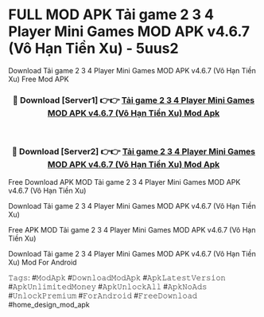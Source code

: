 # FULL MOD APK Tải game 2 3 4 Player Mini Games MOD APK v4.6.7 (Vô Hạn Tiền Xu) - 5uus2
Download Tải game 2 3 4 Player Mini Games MOD APK v4.6.7 (Vô Hạn Tiền Xu) Free Mod APK

<div align="center">
<h3>🔴 Download [Server1] 👉👉 <a href="https://apk-comot.site?title=Tải_game_2_3_4_Player_Mini_Games_MOD_APK_v4.6.7_(Vô_Hạn_Tiền_Xu)">Tải game 2 3 4 Player Mini Games MOD APK v4.6.7 (Vô Hạn Tiền Xu) Mod Apk</a></h3><br>

<h3>🔴 Download [Server2] 👉👉 <a href="https://apk-comot.site?title=Tải_game_2_3_4_Player_Mini_Games_MOD_APK_v4.6.7_(Vô_Hạn_Tiền_Xu)">Tải game 2 3 4 Player Mini Games MOD APK v4.6.7 (Vô Hạn Tiền Xu) Mod Apk</a></h3>
</div>


Free Download APK MOD Tải game 2 3 4 Player Mini Games MOD APK v4.6.7 (Vô Hạn Tiền Xu)

Download Tải game 2 3 4 Player Mini Games MOD APK v4.6.7 (Vô Hạn Tiền Xu) 

Free APK MOD Tải game 2 3 4 Player Mini Games MOD APK v4.6.7 (Vô Hạn Tiền Xu) 

Download Tải game 2 3 4 Player Mini Games MOD APK v4.6.7 (Vô Hạn Tiền Xu) Mod For Android

𝚃𝚊𝚐𝚜: #𝙼𝚘𝚍𝙰𝚙𝚔 #𝙳𝚘𝚠𝚗𝚕𝚘𝚊𝚍𝙼𝚘𝚍𝙰𝚙𝚔 #𝙰𝚙𝚔𝙻𝚊𝚝𝚎𝚜𝚝𝚅𝚎𝚛𝚜𝚒𝚘𝚗 #𝙰𝚙𝚔𝚄𝚗𝚕𝚒𝚖𝚒𝚝𝚎𝚍𝙼𝚘𝚗𝚎𝚢 #𝙰𝚙𝚔𝚄𝚗𝚕𝚘𝚌𝚔𝙰𝚕𝚕 #𝙰𝚙𝚔𝙽𝚘𝙰𝚍𝚜 #𝚄𝚗𝚕𝚘𝚌𝚔𝙿𝚛𝚎𝚖𝚒𝚞𝚖 #𝙵𝚘𝚛𝙰𝚗𝚍𝚛𝚘𝚒𝚍 #𝙵𝚛𝚎𝚎𝙳𝚘𝚠𝚗𝚕𝚘𝚊𝚍 #home_design_mod_apk